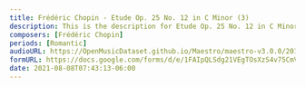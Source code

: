 ```yaml
---
title: Frédéric Chopin - Etude Op. 25 No. 12 in C Minor (3)
description: This is the description for Etude Op. 25 No. 12 in C Minor by Frédéric Chopin
composers: [Frédéric Chopin]
periods: [Romantic]
audioURL: https://OpenMusicDataset.github.io/Maestro/maestro-v3.0.0/2011/MIDI-Unprocessed_09_R1_2011_MID--AUDIO_R1-D3_14_Track14_wav.midi
formURL: https://docs.google.com/forms/d/e/1FAIpQLSdg21VEgTOsXzS4v75CmVp0Ft_6mk2Evogue4apHHkv8y02HQ/viewform
date: 2021-08-08T07:43:13-06:00
---
```

